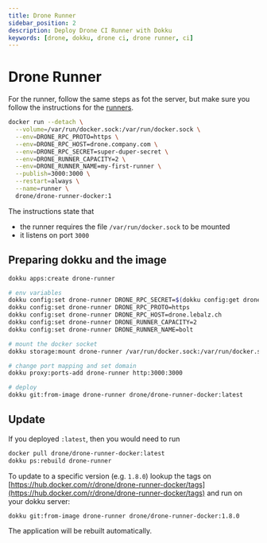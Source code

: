 ```yaml
---
title: Drone Runner
sidebar_position: 2
description: Deploy Drone CI Runner with Dokku
keywords: [drone, dokku, drone ci, drone runner, ci]
---
```

# Drone Runner

For the runner, follow the same steps as fot the server, but make sure you
follow the instructions for the [runners](https://docs.drone.io/runner/docker/installation/linux/).

```bash {3-7}
docker run --detach \
  --volume=/var/run/docker.sock:/var/run/docker.sock \
  --env=DRONE_RPC_PROTO=https \
  --env=DRONE_RPC_HOST=drone.company.com \
  --env=DRONE_RPC_SECRET=super-duper-secret \
  --env=DRONE_RUNNER_CAPACITY=2 \
  --env=DRONE_RUNNER_NAME=my-first-runner \
  --publish=3000:3000 \
  --restart=always \
  --name=runner \
  drone/drone-runner-docker:1
```

The instructions state that

- the runner requires the file `/var/run/docker.sock` to be mounted
- it listens on port `3000`

## Preparing dokku and the image

```bash
dokku apps:create drone-runner

# env variables
dokku config:set drone-runner DRONE_RPC_SECRET=$(dokku config:get drone-server DRONE_RPC_SECRET)
dokku config:set drone-runner DRONE_RPC_PROTO=https
dokku config:set drone-runner DRONE_RPC_HOST=drone.lebalz.ch
dokku config:set drone-runner DRONE_RUNNER_CAPACITY=2
dokku config:set drone-runner DRONE_RUNNER_NAME=bolt

# mount the docker socket
dokku storage:mount drone-runner /var/run/docker.sock:/var/run/docker.sock

# change port mapping and set domain
dokku proxy:ports-add drone-runner http:3000:3000

# deploy
dokku git:from-image drone-runner drone/drone-runner-docker:latest
```

## Update

If you deployed `:latest`, then you would need to run

```bash
docker pull drone/drone-runner-docker:latest
dokku ps:rebuild drone-runner
```

To update to a specific version (e.g. `1.8.0`) lookup the tags on [https://hub.docker.com/r/drone/drone-runner-docker/tags](https://hub.docker.com/r/drone/drone-runner-docker/tags) and run on your dokku server:

```bash
dokku git:from-image drone-runner drone/drone-runner-docker:1.8.0
```

The application will be rebuilt automatically.
